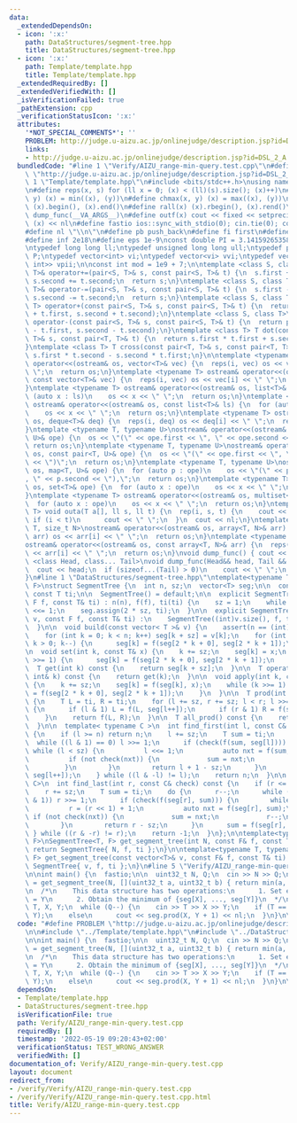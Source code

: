 ```yaml
---
data:
  _extendedDependsOn:
  - icon: ':x:'
    path: DataStructures/segment-tree.hpp
    title: DataStructures/segment-tree.hpp
  - icon: ':x:'
    path: Template/template.hpp
    title: Template/template.hpp
  _extendedRequiredBy: []
  _extendedVerifiedWith: []
  _isVerificationFailed: true
  _pathExtension: cpp
  _verificationStatusIcon: ':x:'
  attributes:
    '*NOT_SPECIAL_COMMENTS*': ''
    PROBLEM: http://judge.u-aizu.ac.jp/onlinejudge/description.jsp?id=DSL_2_A
    links:
    - http://judge.u-aizu.ac.jp/onlinejudge/description.jsp?id=DSL_2_A
  bundledCode: "#line 1 \"Verify/AIZU_range-min-query.test.cpp\"\n#define PROBLEM\
    \ \"http://judge.u-aizu.ac.jp/onlinejudge/description.jsp?id=DSL_2_A\"\n\n#line\
    \ 1 \"Template/template.hpp\"\n#include <bits/stdc++.h>\nusing namespace std;\n\
    \n#define reps(x, s) for (ll x = 0; (x) < (ll)(s).size(); (x)++)\n#define chmin(x,\
    \ y) (x) = min((x), (y))\n#define chmax(x, y) (x) = max((x), (y))\n#define all(x)\
    \ (x).begin(), (x).end()\n#define rall(x) (x).rbegin(), (x).rend()\n#define outl(...)\
    \ dump_func(__VA_ARGS__)\n#define outf(x) cout << fixed << setprecision(16) <<\
    \ (x) << nl\n#define fastio ios::sync_with_stdio(0); cin.tie(0); cout.tie(0)\n\
    #define nl \"\\n\"\n#define pb push_back\n#define fi first\n#define se second\n\
    #define inf 2e18\n#define eps 1e-9\nconst double PI = 3.1415926535897932384626433;\n\
    \ntypedef long long ll;\ntypedef unsigned long long ull;\ntypedef pair<ll, ll>\
    \ P;\ntypedef vector<int> vi;\ntypedef vector<vi> vvi;\ntypedef vector<pair<int,\
    \ int>> vpii;\n\nconst int mod = 1e9 + 7;\n\ntemplate <class S, class T>\npair<S,\
    \ T>& operator+=(pair<S, T>& s, const pair<S, T>& t) {\n  s.first += t.first,\
    \ s.second += t.second;\n  return s;\n}\ntemplate <class S, class T>\npair<S,\
    \ T>& operator-=(pair<S, T>& s, const pair<S, T>& t) {\n  s.first -= t.first,\
    \ s.second -= t.second;\n  return s;\n}\ntemplate <class S, class T>\npair<S,\
    \ T> operator+(const pair<S, T>& s, const pair<S, T>& t) {\n  return pair<S, T>(s.first\
    \ + t.first, s.second + t.second);\n}\ntemplate <class S, class T>\npair<S, T>\
    \ operator-(const pair<S, T>& s, const pair<S, T>& t) {\n  return pair<S, T>(s.first\
    \ - t.first, s.second - t.second);\n}\ntemplate <class T> T dot(const pair<T,\
    \ T>& s, const pair<T, T>& t) {\n  return s.first * t.first + s.second * t.second;\n\
    }\ntemplate <class T> T cross(const pair<T, T>& s, const pair<T, T>& t) {\n  return\
    \ s.first * t.second - s.second * t.first;\n}\n\ntemplate <typename T> ostream&\
    \ operator<<(ostream& os, vector<T>& vec) {\n  reps(i, vec) os << vec[i] << \"\
    \ \";\n  return os;\n}\ntemplate <typename T> ostream& operator<<(ostream& os,\
    \ const vector<T>& vec) {\n  reps(i, vec) os << vec[i] << \" \";\n  return os;\n\
    }\ntemplate <typename T> ostream& operator<<(ostream& os, list<T>& ls) {\n  for\
    \ (auto x : ls)\n    os << x << \" \";\n  return os;\n}\ntemplate <typename T>\
    \ ostream& operator<<(ostream& os, const list<T>& ls) {\n  for (auto x : ls)\n\
    \    os << x << \" \";\n  return os;\n}\ntemplate <typename T> ostream& operator<<(ostream&\
    \ os, deque<T>& deq) {\n  reps(i, deq) os << deq[i] << \" \";\n  return os;\n\
    }\ntemplate <typename T, typename U>\nostream& operator<<(ostream& os, pair<T,\
    \ U>& ope) {\n  os << \"(\" << ope.first << \", \" << ope.second << \")\";\n \
    \ return os;\n}\ntemplate <typename T, typename U>\nostream& operator<<(ostream&\
    \ os, const pair<T, U>& ope) {\n  os << \"(\" << ope.first << \", \" << ope.second\
    \ << \")\";\n  return os;\n}\ntemplate <typename T, typename U>\nostream& operator<<(ostream&\
    \ os, map<T, U>& ope) {\n  for (auto p : ope)\n    os << \"(\" << p.first << \"\
    , \" << p.second << \"),\";\n  return os;\n}\ntemplate <typename T> ostream& operator<<(ostream&\
    \ os, set<T>& ope) {\n  for (auto x : ope)\n    os << x << \" \";\n  return os;\n\
    }\ntemplate <typename T> ostream& operator<<(ostream& os, multiset<T>& ope) {\n\
    \  for (auto x : ope)\n    os << x << \" \";\n  return os;\n}\ntemplate <typename\
    \ T> void outa(T a[], ll s, ll t) {\n  rep(i, s, t) {\n    cout << a[i];\n   \
    \ if (i < t)\n      cout << \" \";\n  }\n  cout << nl;\n}\ntemplate <typename\
    \ T, size_t N>\nostream& operator<<(ostream& os, array<T, N>& arr) {\n  reps(i,\
    \ arr) os << arr[i] << \" \";\n  return os;\n}\ntemplate <typename T, size_t N>\n\
    ostream& operator<<(ostream& os, const array<T, N>& arr) {\n  reps(i, arr) os\
    \ << arr[i] << \" \";\n  return os;\n}\nvoid dump_func() { cout << nl; }\ntemplate\
    \ <class Head, class... Tail>\nvoid dump_func(Head&& head, Tail &&...tail) {\n\
    \  cout << head;\n  if (sizeof...(Tail) > 0)\n    cout << \" \";\n  dump_func(std::move(tail)...);\n\
    }\n#line 1 \"DataStructures/segment-tree.hpp\"\ntemplate<typename T, typename\
    \ F>\nstruct SegmentTree {\n  int n, sz;\n  vector<T> seg;\n\n  const F f;\n \
    \ const T ti;\n\n  SegmentTree() = default;\n\n  explicit SegmentTree(int n, const\
    \ F f, const T& ti) : n(n), f(f), ti(ti) {\n    sz = 1;\n    while (sz < n) sz\
    \ <<= 1;\n    seg.assign(2 * sz, ti);\n  }\n\n  explicit SegmentTree(const vector<T>&\
    \ v, const F f, const T& ti) :\n    SegmentTree((int)v.size(), f, ti) {\n    build(v);\n\
    \  }\n\n  void build(const vector< T >& v) {\n    assert(n == (int)v.size());\n\
    \    for (int k = 0; k < n; k++) seg[k + sz] = v[k];\n    for (int k = sz - 1;\
    \ k > 0; k--) {\n      seg[k] = f(seg[2 * k + 0], seg[2 * k + 1]);\n    }\n  }\n\
    \n  void set(int k, const T& x) {\n    k += sz;\n    seg[k] = x;\n    while (k\
    \ >>= 1) {\n      seg[k] = f(seg[2 * k + 0], seg[2 * k + 1]);\n    }\n  }\n\n\
    \  T get(int k) const {\n    return seg[k + sz];\n  }\n\n  T operator[](const\
    \ int& k) const {\n    return get(k);\n  }\n\n  void apply(int k, const T& x)\
    \ {\n    k += sz;\n    seg[k] = f(seg[k], x);\n    while (k >>= 1) {\n      seg[k]\
    \ = f(seg[2 * k + 0], seg[2 * k + 1]);\n    }\n  }\n\n  T prod(int l, int r) const\
    \ {\n    T L = ti, R = ti;\n    for (l += sz, r += sz; l < r; l >>= 1, r >>= 1)\
    \ {\n      if (l & 1) L = f(L, seg[l++]);\n      if (r & 1) R = f(seg[--r], R);\n\
    \    }\n    return f(L, R);\n  }\n\n  T all_prod() const {\n    return seg[1];\n\
    \  }\n\n  template< typename C >\n  int find_first(int l, const C& check) const\
    \ {\n    if (l >= n) return n;\n    l += sz;\n    T sum = ti;\n    do {\n    \
    \  while ((l & 1) == 0) l >>= 1;\n      if (check(f(sum, seg[l]))) {\n       \
    \ while (l < sz) {\n          l <<= 1;\n          auto nxt = f(sum, seg[l]);\n\
    \          if (not check(nxt)) {\n            sum = nxt;\n            l++;\n \
    \         }\n        }\n        return l + 1 - sz;\n      }\n      sum = f(sum,\
    \ seg[l++]);\n    } while ((l & -l) != l);\n    return n;\n  }\n\n  template<typename\
    \ C>\n  int find_last(int r, const C& check) const {\n    if (r <= 0) return -1;\n\
    \    r += sz;\n    T sum = ti;\n    do {\n      r--;\n      while (r > 1 and (r\
    \ & 1)) r >>= 1;\n      if (check(f(seg[r], sum))) {\n        while (r < sz) {\n\
    \          r = (r << 1) + 1;\n          auto nxt = f(seg[r], sum);\n         \
    \ if (not check(nxt)) {\n            sum = nxt;\n            r--;\n          }\n\
    \        }\n        return r - sz;\n      }\n      sum = f(seg[r], sum);\n   \
    \ } while ((r & -r) != r);\n    return -1;\n  }\n};\n\ntemplate<typename T, typename\
    \ F>\nSegmentTree<T, F> get_segment_tree(int N, const F& f, const T& ti) {\n \
    \ return SegmentTree{ N, f, ti };\n}\n\ntemplate<typename T, typename F>\nSegmentTree<T,\
    \ F> get_segment_tree(const vector<T>& v, const F& f, const T& ti) {\n  return\
    \ SegmentTree{ v, f, ti };\n}\n#line 5 \"Verify/AIZU_range-min-query.test.cpp\"\
    \n\nint main() {\n  fastio;\n\n  uint32_t N, Q;\n  cin >> N >> Q;\n\n  auto seg\
    \ = get_segment_tree(N, [](uint32_t a, uint32_t b) { return min(a, b); }, INT_MAX);\n\
    \n  /*\n    This data structure has two operations:\n      1. Set element seg[X]\
    \ = Y\n      2. Obtain the minimum of {seg[X], ..., seg[Y]}\n  */\n\n  uint32_t\
    \ T, X, Y;\n  while (Q--) {\n    cin >> T >> X >> Y;\n    if (T == 0)\n      seg.set(X,\
    \ Y);\n    else\n      cout << seg.prod(X, Y + 1) << nl;\n  }\n}\n\n"
  code: "#define PROBLEM \"http://judge.u-aizu.ac.jp/onlinejudge/description.jsp?id=DSL_2_A\"\
    \n\n#include \"../Template/template.hpp\"\n#include \"../DataStructures/segment-tree.hpp\"\
    \n\nint main() {\n  fastio;\n\n  uint32_t N, Q;\n  cin >> N >> Q;\n\n  auto seg\
    \ = get_segment_tree(N, [](uint32_t a, uint32_t b) { return min(a, b); }, INT_MAX);\n\
    \n  /*\n    This data structure has two operations:\n      1. Set element seg[X]\
    \ = Y\n      2. Obtain the minimum of {seg[X], ..., seg[Y]}\n  */\n\n  uint32_t\
    \ T, X, Y;\n  while (Q--) {\n    cin >> T >> X >> Y;\n    if (T == 0)\n      seg.set(X,\
    \ Y);\n    else\n      cout << seg.prod(X, Y + 1) << nl;\n  }\n}\n\n"
  dependsOn:
  - Template/template.hpp
  - DataStructures/segment-tree.hpp
  isVerificationFile: true
  path: Verify/AIZU_range-min-query.test.cpp
  requiredBy: []
  timestamp: '2022-05-19 09:20:43+02:00'
  verificationStatus: TEST_WRONG_ANSWER
  verifiedWith: []
documentation_of: Verify/AIZU_range-min-query.test.cpp
layout: document
redirect_from:
- /verify/Verify/AIZU_range-min-query.test.cpp
- /verify/Verify/AIZU_range-min-query.test.cpp.html
title: Verify/AIZU_range-min-query.test.cpp
---
```

